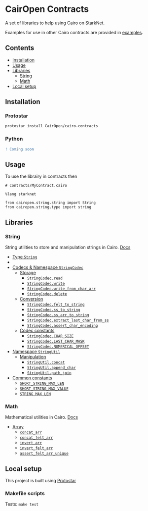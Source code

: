 # CairOpen Contracts

A set of libraries to help using Cairo on StarkNet.

Examples for use in other Cairo contracts are provided in [examples](examples).

## Contents

- [Installation](#installation)
- [Usage](#usage)
- [Libraries](#libraries)
  - [String](#string)
  - [Math](#math)
- [Local setup](#local-setup)

## Installation

### Protostar

```bash
protostar install CairOpen/cairo-contracts
```

### Python

```diff
! Coming soon
```

## Usage

To use the librairy in contracts then

```cairo
# contracts/MyContract.cairo

%lang starknet

from cairopen.string.string import String
from cairopen.string.type import string
```

## Libraries

### String

String utilities to store and manipulation strings in Cairo. [Docs](src/cairopen/string/)

- [Type `String`](src/cairopen/string/README.md#type-string)
- [](src/cairopen/string/README.md#codecs)
- [Codecs & Namespace `StringCodec`](src/cairopen/string/README.md#codecs-&-namespace-stringcodec)
  - [Storage](src/cairopen/string/README.md#storage)
    - [`StringCodec.read`](src/cairopen/string/README.md#stringcodecread)
    - [`StringCodec.write`](src/cairopen/string/README.md#stringcodecwrite)
    - [`StringCodec.write_from_char_arr`](src/cairopen/string/README.md#stringcodecwrite_from_char_arr)
    - [`StringCodec.delete`](src/cairopen/string/README.md#stringcodecdelete)
  - [Conversion](src/cairopen/string/README.md#conversion)
    - [`StringCodec.felt_to_string`](src/cairopen/string/README.md#stringcodecfelt_to_string)
    - [`StringCodec.ss_to_string`](src/cairopen/string/README.md#stringcodecss_to_string)
    - [`StringCodec.ss_arr_to_string`](src/cairopen/string/README.md#stringcodecss_arr_to_string)
    - [`StringCodec.extract_last_char_from_ss`](src/cairopen/string/README.md#stringcodecextract_last_char_from_ss)
    - [`StringCodec.assert_char_encoding`](src/cairopen/string/README.md#stringcodecassert_char_encoding)
  - [Codec constants](src/cairopen/string/README.md#codec-constants)
    - [`StringCodec.CHAR_SIZE`](src/cairopen/string/README.md#stringcodecchar_size)
    - [`StringCodec.LAST_CHAR_MASK`](src/cairopen/string/README.md#stringcodeclast_char_mask)
    - [`StringCodec.NUMERICAL_OFFSET`](src/cairopen/string/README.md#stringcodecnumerical_offset)
- [Namespace `StringUtil`](src/cairopen/string/README.md#namespace-stringutil)
  - [Manipulation](src/cairopen/string/README.md#manipulation)
    - [`StringUtil.concat`](src/cairopen/string/README.md#stringutilconcat)
    - [`StringUtil.append_char`](src/cairopen/string/README.md#stringutilappend_char)
    - [`StringUtil.path_join`](src/cairopen/string/README.md#stringutilpath_join)
- [Common constants](src/cairopen/string/README.md#common-constants)
  - [`SHORT_STRING_MAX_LEN`](src/cairopen/string/README.md#short_string_max_len)
  - [`SHORT_STRING_MAX_VALUE`](src/cairopen/string/README.md#short_string_max_value)
  - [`STRING_MAX_LEN`](src/cairopen/string/README.md#string_max_len)

### Math

Mathematical utilities in Cairo. [Docs](src/cairopen/math/)

- [Array](src/cairopen/math/README.md#array)
  - [`concat_arr`](src/cairopen/math/README.md#concat_arr)
  - [`concat_felt_arr`](src/cairopen/math/README.md#concat_felt_arr)
  - [`invert_arr`](src/cairopen/math/README.md#invert_arr)
  - [`invert_felt_arr`](src/cairopen/math/README.md#invert_felt_arr)
  - [`assert_felt_arr_unique`](src/cairopen/math/README.md#assert_felt_arr_unique)

## Local setup

This project is built using [Protostar](https://docs.swmansion.com/protostar/)

### Makefile scripts

Tests: `make test`
